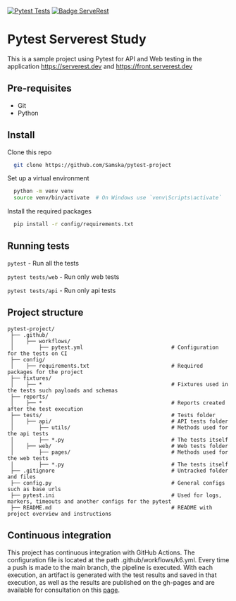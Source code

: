 [![Pytest Tests](https://github.com/Samska/pytest-project/actions/workflows/pytest.yml/badge.svg)](https://github.com/Samska/pytest-project/actions/workflows/pytest.yml)
[![Badge ServeRest](https://img.shields.io/badge/API-ServeRest-green)](https://github.com/ServeRest/ServeRest/)

# Pytest Serverest Study

This is a sample project using Pytest for API and Web testing in the application https://serverest.dev and https://front.serverest.dev

## Pre-requisites

* Git
* Python

## Install

Clone this repo

```bash
  git clone https://github.com/Samska/pytest-project
```

Set up a virtual environment

```bash
  python -m venv venv
  source venv/bin/activate  # On Windows use `venv\Scripts\activate`
```

Install the required packages

```bash
  pip install -r config/requirements.txt
```

## Running tests

`pytest` - Run all the tests

`pytest tests/web` - Run only web tests

`pytest tests/api` - Run only api tests

## Project structure

```
pytest-project/
 ├── .github/                               
 │    ├── workflows/                        
 │        ├── pytest.yml                            # Configuration for the tests on CI              
 ├── config/                                                                
 │    ├── requirements.txt                          # Required packages for the project
 ├── fixtures/                                                                
 │    ├── *                                         # Fixtures used in the tests such payloads and schemas 
 ├── reports/                                                              
 │    ├── *                                         # Reports created after the test execution                                                                
 ├── tests/                                         # Tests folder                               
 │    ├── api/                                      # API tests folder
 │        ├── utils/                                # Methods used for the api tests
 │        ├── *.py                                  # The tests itself           
 │    ├── web/                                      # Web tests folder
 │        ├── pages/                                # Methods used for the web tests
 │        ├── *.py                                  # The tests itself                 
 ├── .gitignore                                     # Untracked folder and files
 ├── config.py                                      # General configs such as base urls      
 ├── pytest.ini                                     # Used for logs, markers, timeouts and another configs for the pytest
 ├── README.md                                      # README with project overview and instructions
```

## Continuous integration

This project has continuous integration with GitHub Actions. The configuration file is located at the path .github/workflows/k6.yml. Every time a push is made to the main branch, the pipeline is executed. With each execution, an artifact is generated with the test results and saved in that execution, as well as the results are published on the gh-pages and are available for consultation on this [page](https://samska.github.io/pytest-project/report.html).
